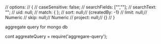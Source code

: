 // options:
// {
//     caseSensitive: false;
//     searchFields: ["",""];
//     searchText: "";
//     uid: null;
//     match: { };
//     sort: null;// {createdBy: -1}
//     limit: null;// Numeric 
//     skip: null;// Numeric 
//     project: null;// {}
// }

aggregate query for mongo db

cont aggreateQuery = require('aggregare-query');



